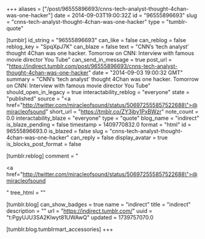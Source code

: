 +++
aliases = ["/post/96555896693/cnns-tech-analyst-thought-4chan-was-one-hacker"]
date = 2014-09-03T19:00:32Z
id = "96555896693"
slug = "cnns-tech-analyst-thought-4chan-was-one-hacker"
type = "tumblr-quote"

[tumblr]
id_string = "96555896693"
can_like = false
can_reblog = false
reblog_key = "SpqXpJ7K"
can_blaze = false
text = "CNN&rsquo;s &lsquo;tech analyst&rsquo; thought 4Chan was one hacker. Tomorrow on CNN: Interview with famous movie director You Tube"
can_send_in_message = true
post_url = "https://indirect.tumblr.com/post/96555896693/cnns-tech-analyst-thought-4chan-was-one-hacker"
date = "2014-09-03 19:00:32 GMT"
summary = "CNN’s ‘tech analyst’ thought 4Chan was one hacker. Tomorrow on CNN: Interview with famous movie director You Tube"
should_open_in_legacy = true
interactability_reblog = "everyone"
state = "published"
source = "<a href=\"http://twitter.com/miracleofsound/status/506972555857522688\">@miracleofsound</a>"
short_url = "https://tmblr.co/ZY3jby1PxBWzr"
note_count = 0.0
interactability_blaze = "everyone"
type = "quote"
blog_name = "indirect"
is_blaze_pending = false
timestamp = 1409770832.0
format = "html"
id = 96555896693.0
is_blazed = false
slug = "cnns-tech-analyst-thought-4chan-was-one-hacker"
can_reply = false
display_avatar = true
is_blocks_post_format = false

[tumblr.reblog]
comment = "<p><a href=\"http://twitter.com/miracleofsound/status/506972555857522688\">@miracleofsound</a></p>"
tree_html = ""

[tumblr.blog]
can_show_badges = true
name = "indirect"
title = "indirect"
description = ""
url = "https://indirect.tumblr.com/"
uuid = "t:PgyUJU3SA2Klwyt81UWAwQ"
updated = 1739757070.0

[tumblr.blog.tumblrmart_accessories]
+++
